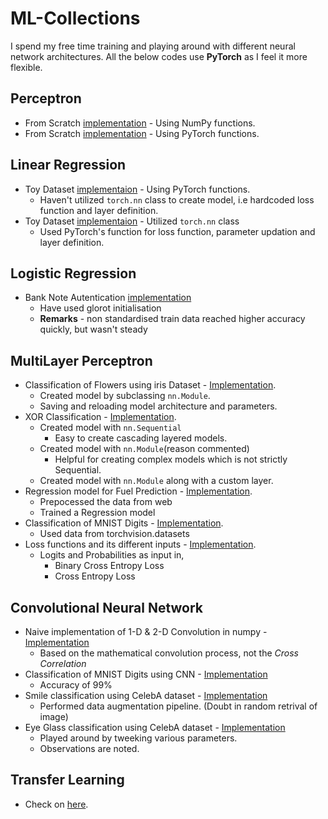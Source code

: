 # ML-Collections
I spend my free time training and playing around with different neural network architectures. All the below codes use **PyTorch** as I feel it more flexible. 

## Perceptron
- From Scratch [implementation](/perceptron/Perceptron.ipynb
) - Using NumPy functions.
- From Scratch [implementation](/perceptron/Torch-Perceptron.ipynb
) - Using PyTorch functions.

## Linear Regression
- Toy Dataset [implementaion](Linear-Regression/Using-torch-operations.ipynb)  - Using PyTorch functions.
    - Haven't utilized `torch.nn` class to create model, i.e hardcoded loss function and layer definition.
- Toy Dataset [implementaion](Linear-Regression/Using-torchnn-functionalities.ipynb)  - Utilized `torch.nn` class
    - Used PyTorch's function for loss function, parameter updation and layer definition.

## Logistic Regression
- Bank Note Autentication [implementation](Logistic-Regression/BankNote-Authentication.ipynb)
    - Have used glorot initialisation
    - **Remarks** - non standardised train data reached higher accuracy quickly, but wasn't steady

## MultiLayer Perceptron
- Classification of  Flowers using iris Dataset - [Implementation](/MultiLayer-Perceptron/Classifying-Iris-flowers.ipynb).
    - Created model by subclassing `nn.Module`.
    - Saving and reloading model architecture and parameters.
- XOR Classification - [Implementation](/MultiLayer-Perceptron/XOR-Classification.ipynb).
    - Created model with `nn.Sequential`
        - Easy to create cascading layered models.
    - Created model with `nn.Module`(reason commented)
        - Helpful for creating complex models which is not strictly Sequential.
    - Created model with `nn.Module` along with a custom layer.  
- Regression model for Fuel Prediction - [Implementation](/MultiLayer-Perceptron/Predicting-fuel-efficiency.ipynb).
    - Prepocessed the data from web
    - Trained a Regression model
- Classification of MNIST Digits - [Implementation](MultiLayer-Perceptron/Classifying-MNIST-digits.ipynb).
    - Used data from torchvision.datasets
- Loss functions  and its different inputs - [Implementation](MultiLayer-Perceptron/Loss-functions.ipynb).
    - Logits and Probabilities as input in,
        - Binary Cross Entropy Loss
        - Cross Entropy Loss 

## Convolutional Neural Network
- Naive implementation of 1-D & 2-D Convolution in numpy - [Implementation](CNN/1D-and-2D-Convolution-naive.ipynb)
    - Based on the mathematical convolution process, not the *Cross Correlation*
- Classification of MNIST Digits using CNN - [Implementation](CNN/MNIST-digit-recognition-using-CNN.ipynb)
    - Accuracy of 99%
- Smile classification using CelebA dataset - [Implementation](CNN/Smile-classification.ipynb)
    - Performed data augmentation pipeline. (Doubt in random retrival of image)
- Eye Glass classification using CelebA dataset - [Implementation](CNN/EyeGlass-classification.ipynb)
    - Played around by tweeking various parameters. 
    - Observations are noted.

## Transfer Learning
- Check on [here](Transfer-learning).